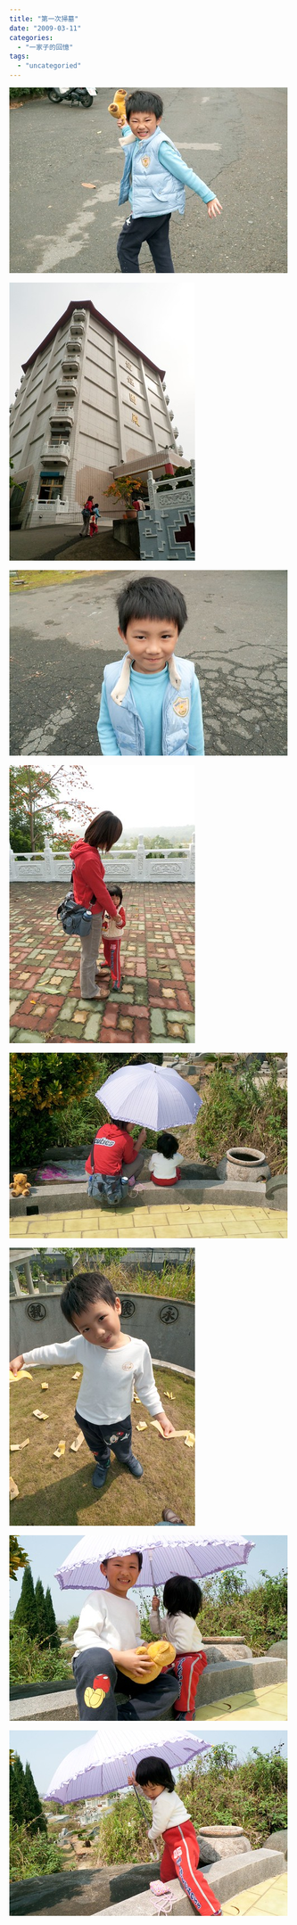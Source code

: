 ```yaml
---
title: "第一次掃墓"
date: "2009-03-11"
categories: 
  - "一家子的回憶"
tags: 
  - "uncategoried"
---
```


![](images/3342378235_8b2a13028e.jpg)

![](images/3342377775_179d57ac1f.jpg)

![](images/3342376487_cff2f65478.jpg)

![](images/3343211158_83e790bf8c.jpg)

![](images/3343210528_44cf18f9ae.jpg)

![](images/3342374931_cc035566c3.jpg)

![](images/3343209810_5989af2dc6.jpg)

![](images/3342374407_135ae6e0c9.jpg)
